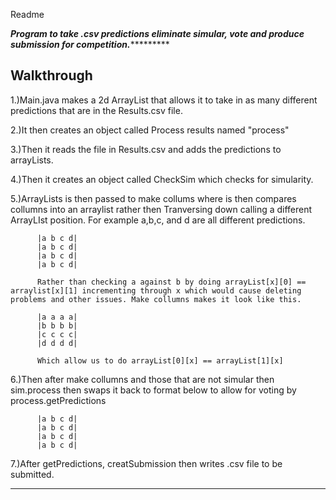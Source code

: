 Readme

*********Program to take .csv predictions eliminate simular, vote and produce submission for competition.******************

Walkthrough
-----------

1.)Main.java makes a 2d ArrayList that allows it to take in as many different predictions that are in the Results.csv file.

2.)It then creates an object called Process results named "process"

3.)Then it reads the file in Results.csv and adds the predictions to arrayLists.

4.)Then it creates an object called CheckSim which checks for simularity.

5.)ArrayLists is then passed to make collums where is then compares collumns into an arraylist rather then Tranversing down 
          calling a different ArrayLIst position. For example a,b,c, and d are all different predictions.
          
          |a b c d|
          |a b c d|
          |a b c d|
          |a b c d|
          
          Rather than checking a against b by doing arrayList[x][0] == arraylist[x][1] incrementing through x which would cause deleting problems and other issues. Make collumns makes it look like this.
          
          |a a a a|
          |b b b b|
          |c c c c|
          |d d d d|
          
          Which allow us to do arrayList[0][x] == arrayList[1][x]
          
6.)Then after make collumns and those that are not simular then sim.process then swaps it back to format below to allow for voting by           process.getPredictions 
          
          |a b c d|
          |a b c d|
          |a b c d|
          |a b c d|

7.)After getPredictions, creatSubmission then writes .csv file to be submitted.

---------------------------------------------------------------------------------------------------------------------------------

